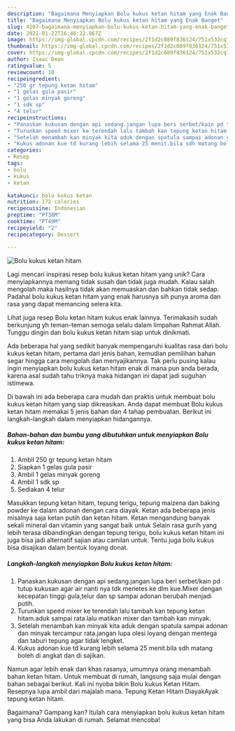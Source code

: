 ```yaml
---
description: "Bagaimana Menyiapkan Bolu kukus ketan hitam yang Enak Banget"
title: "Bagaimana Menyiapkan Bolu kukus ketan hitam yang Enak Banget"
slug: 4207-bagaimana-menyiapkan-bolu-kukus-ketan-hitam-yang-enak-banget
date: 2021-01-22T16:46:22.867Z
image: https://img-global.cpcdn.com/recipes/2f1d2c089f836124/751x532cq70/bolu-kukus-ketan-hitam-foto-resep-utama.jpg
thumbnail: https://img-global.cpcdn.com/recipes/2f1d2c089f836124/751x532cq70/bolu-kukus-ketan-hitam-foto-resep-utama.jpg
cover: https://img-global.cpcdn.com/recipes/2f1d2c089f836124/751x532cq70/bolu-kukus-ketan-hitam-foto-resep-utama.jpg
author: Isaac Dean
ratingvalue: 5
reviewcount: 10
recipeingredient:
- "250 gr tepung ketan hitam"
- "1 gelas gula pasir"
- "1 gelas minyak goreng"
- "1 sdk sp"
- "4 telur"
recipeinstructions:
- "Panaskan kukusan dengan api sedang.jangan lupa beri serbet/kain pd tutup kukusan agar air nanti nya tdk menetes ke dlm kue.Mixer dengan kecepatan tinggi gula,telur dan sp sampai adonan berubah menjadi putih."
- "Turunkan speed mixer ke terendah lalu tambah kan tepung ketan hitam.aduk sampai rata.lalu matikan mixer dan tambah kan minyak."
- "Setelah menambah kan minyak kita aduk dengan spatula sampai adonan dan minyak tercampur rata.jangan lupa olesi loyang dengan mentega dan taburi tepung agar tidak lengket."
- "Kukus adonan kue td kurang lebih selama 25 menit.bila sdh matang boleh di angkat dan di sajikan."
categories:
- Resep
tags:
- bolu
- kukus
- ketan

katakunci: bolu kukus ketan 
nutrition: 172 calories
recipecuisine: Indonesian
preptime: "PT38M"
cooktime: "PT49M"
recipeyield: "2"
recipecategory: Dessert

---
```



![Bolu kukus ketan hitam](https://img-global.cpcdn.com/recipes/2f1d2c089f836124/751x532cq70/bolu-kukus-ketan-hitam-foto-resep-utama.jpg)

Lagi mencari inspirasi resep bolu kukus ketan hitam yang unik? Cara menyiapkannya memang tidak susah dan tidak juga mudah. Kalau salah mengolah maka hasilnya tidak akan memuaskan dan bahkan tidak sedap. Padahal bolu kukus ketan hitam yang enak harusnya sih punya aroma dan rasa yang dapat memancing selera kita.

Lihat juga resep Bolu ketan hitam kukus enak lainnya. Terimakasih sudah berkunjung yh teman-teman semoga selalu dalam limpahan Rahmat Allah. Tunggu dingin dan bolu kukus ketan hitam siap untuk dinikmati.

Ada beberapa hal yang sedikit banyak mempengaruhi kualitas rasa dari bolu kukus ketan hitam, pertama dari jenis bahan, kemudian pemilihan bahan segar hingga cara mengolah dan menyajikannya. Tak perlu pusing kalau ingin menyiapkan bolu kukus ketan hitam enak di mana pun anda berada, karena asal sudah tahu triknya maka hidangan ini dapat jadi suguhan istimewa.


Di bawah ini ada beberapa cara mudah dan praktis untuk membuat bolu kukus ketan hitam yang siap dikreasikan. Anda dapat membuat Bolu kukus ketan hitam memakai 5 jenis bahan dan 4 tahap pembuatan. Berikut ini langkah-langkah dalam menyiapkan hidangannya.

<!--inarticleads1-->

##### Bahan-bahan dan bumbu yang dibutuhkan untuk menyiapkan Bolu kukus ketan hitam:

1. Ambil 250 gr tepung ketan hitam
1. Siapkan 1 gelas gula pasir
1. Ambil 1 gelas minyak goreng
1. Ambil 1 sdk sp
1. Sediakan 4 telur


Masukkan tepung ketan hitam, tepung terigu, tepung maizena dan baking powder ke dalam adonan dengan cara diayak. Ketan ada beberapa jenis misalnya saja ketan putih dan ketan hitam. Ketan mengandung banyak sekali mineral dan vitamin yang sangat baik untuk Selain rasa gurih yang lebih terasa dibandingkan dengan tepung terigu, bolu kukus ketan hitam ini juga bisa jadi alternatif sajian atau camilan untuk. Tentu juga bolu kukus bisa disajikan dalam bentuk loyang donat. 

<!--inarticleads2-->

##### Langkah-langkah menyiapkan Bolu kukus ketan hitam:

1. Panaskan kukusan dengan api sedang.jangan lupa beri serbet/kain pd tutup kukusan agar air nanti nya tdk menetes ke dlm kue.Mixer dengan kecepatan tinggi gula,telur dan sp sampai adonan berubah menjadi putih.
1. Turunkan speed mixer ke terendah lalu tambah kan tepung ketan hitam.aduk sampai rata.lalu matikan mixer dan tambah kan minyak.
1. Setelah menambah kan minyak kita aduk dengan spatula sampai adonan dan minyak tercampur rata.jangan lupa olesi loyang dengan mentega dan taburi tepung agar tidak lengket.
1. Kukus adonan kue td kurang lebih selama 25 menit.bila sdh matang boleh di angkat dan di sajikan.


Namun agar lebih enak dan khas rasanya, umumnya orang menambah bahan ketan hitam. Untuk membuat di rumah, langsung saja mulai dengan bahan sebagai berikut. Kali ini nyoba bikin Bolu kukus Ketan Hitam. Resepnya lupa ambil dari majalah mana. Tepung Ketan Hitam DiayakAyak tepung ketan hitam. 

Bagaimana? Gampang kan? Itulah cara menyiapkan bolu kukus ketan hitam yang bisa Anda lakukan di rumah. Selamat mencoba!
